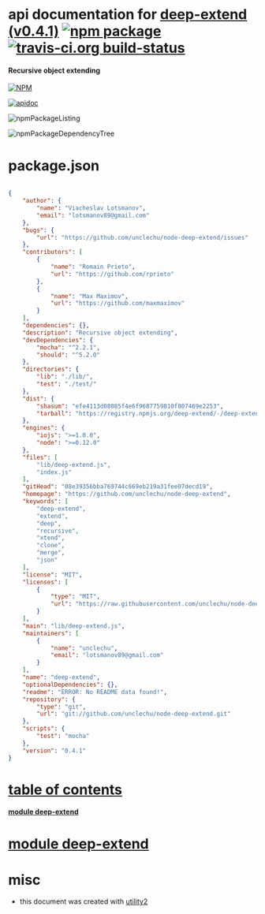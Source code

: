 # api documentation for  [deep-extend (v0.4.1)](https://github.com/unclechu/node-deep-extend)  [![npm package](https://img.shields.io/npm/v/npmdoc-deep-extend.svg?style=flat-square)](https://www.npmjs.org/package/npmdoc-deep-extend) [![travis-ci.org build-status](https://api.travis-ci.org/npmdoc/node-npmdoc-deep-extend.svg)](https://travis-ci.org/npmdoc/node-npmdoc-deep-extend)
#### Recursive object extending

[![NPM](https://nodei.co/npm/deep-extend.png?downloads=true)](https://www.npmjs.com/package/deep-extend)

[![apidoc](https://npmdoc.github.io/node-npmdoc-deep-extend/build/screenCapture.buildNpmdoc.browser._2Fhome_2Ftravis_2Fbuild_2Fnpmdoc_2Fnode-npmdoc-deep-extend_2Ftmp_2Fbuild_2Fapidoc.html.png)](https://npmdoc.github.io/node-npmdoc-deep-extend/build/apidoc.html)

![npmPackageListing](https://npmdoc.github.io/node-npmdoc-deep-extend/build/screenCapture.npmPackageListing.svg)

![npmPackageDependencyTree](https://npmdoc.github.io/node-npmdoc-deep-extend/build/screenCapture.npmPackageDependencyTree.svg)



# package.json

```json

{
    "author": {
        "name": "Viacheslav Lotsmanov",
        "email": "lotsmanov89@gmail.com"
    },
    "bugs": {
        "url": "https://github.com/unclechu/node-deep-extend/issues"
    },
    "contributors": [
        {
            "name": "Romain Prieto",
            "url": "https://github.com/rprieto"
        },
        {
            "name": "Max Maximov",
            "url": "https://github.com/maxmaximov"
        }
    ],
    "dependencies": {},
    "description": "Recursive object extending",
    "devDependencies": {
        "mocha": "^2.2.1",
        "should": "^5.2.0"
    },
    "directories": {
        "lib": "./lib/",
        "test": "./test/"
    },
    "dist": {
        "shasum": "efe4113d08085f4e6f9687759810f807469e2253",
        "tarball": "https://registry.npmjs.org/deep-extend/-/deep-extend-0.4.1.tgz"
    },
    "engines": {
        "iojs": ">=1.0.0",
        "node": ">=0.12.0"
    },
    "files": [
        "lib/deep-extend.js",
        "index.js"
    ],
    "gitHead": "08e39356bba769744c669eb219a31fee07decd19",
    "homepage": "https://github.com/unclechu/node-deep-extend",
    "keywords": [
        "deep-extend",
        "extend",
        "deep",
        "recursive",
        "xtend",
        "clone",
        "merge",
        "json"
    ],
    "license": "MIT",
    "licenses": [
        {
            "type": "MIT",
            "url": "https://raw.githubusercontent.com/unclechu/node-deep-extend/master/LICENSE"
        }
    ],
    "main": "lib/deep-extend.js",
    "maintainers": [
        {
            "name": "unclechu",
            "email": "lotsmanov89@gmail.com"
        }
    ],
    "name": "deep-extend",
    "optionalDependencies": {},
    "readme": "ERROR: No README data found!",
    "repository": {
        "type": "git",
        "url": "git://github.com/unclechu/node-deep-extend.git"
    },
    "scripts": {
        "test": "mocha"
    },
    "version": "0.4.1"
}
```



# <a name="apidoc.tableOfContents"></a>[table of contents](#apidoc.tableOfContents)

#### [module deep-extend](#apidoc.module.deep-extend)



# <a name="apidoc.module.deep-extend"></a>[module deep-extend](#apidoc.module.deep-extend)



# misc
- this document was created with [utility2](https://github.com/kaizhu256/node-utility2)
